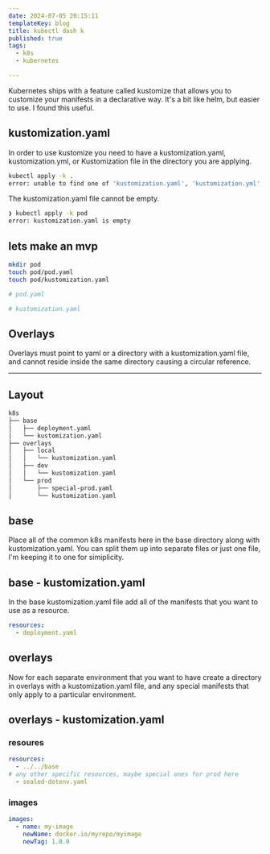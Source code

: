```yaml
---
date: 2024-07-05 20:15:11
templateKey: blog
title: kubectl dash k
published: true
tags:
  - k8s
  - kubernetes

---
```



Kubernetes ships with a feature called kustomize that allows you to customize
your manifests in a declarative way.  It's a bit like helm, but easier to use.
I found this useful.

## kustomization.yaml

In order to use kustomize you need to have a kustomization.yaml,
kustomization.yml, or Kustomization file in the directory you are applying.

``` bash
kubectl apply -k .
error: unable to find one of 'kustomization.yaml', 'kustomization.yml' or 'Kustomization' in directory '/tank/git/kustomize-playground'
```

The kustomization.yaml file cannot be empty.

``` bash
❯ kubectl apply -k pod
error: kustomization.yaml is empty
```

## lets make an mvp

``` bash
mkdir pod
touch pod/pod.yaml
touch pod/kustomization.yaml
```

``` yaml
# pod.yaml
```

``` yaml
# kustomization.yaml
```

## Overlays

Overlays must point to yaml or a directory with a kustomization.yaml file, and
cannot reside inside the same directory causing a circular reference.

---

## Layout

``` bash
k8s
├── base
│   ├── deployment.yaml
│   └── kustomization.yaml
├── overlays
│   ├── local
│   │   └── kustomization.yaml
│   ├── dev
│   │   └── kustomization.yaml
│   └── prod
│       ├── special-prod.yaml
│       └── kustomization.yaml
```

## base

Place all of the common k8s manifests here in the base directory along with
kustomization.yaml.  You can split them up into separate files or just one
file, I'm keeping it to one for simiplicity.

## base - kustomization.yaml

In the base kustomization.yaml file add all of the manifests that you want to
use as a resource.

``` yaml
resources:
  - deployment.yaml
```

## overlays

Now for each separate environment that you want to have create a directory in
overlays with a kustomization.yaml file, and any special manifests that only
apply to a particular environment.

## overlays - kustomization.yaml

### resoures

``` yaml
resources:
  - ../../base
# any other specific resources, maybe special ones for prod here
  - sealed-dotenv.yaml
```

### images

``` yaml
images:
  - name: my-image
    newName: docker.io/myrepo/myimage
    newTag: 1.0.0
```
